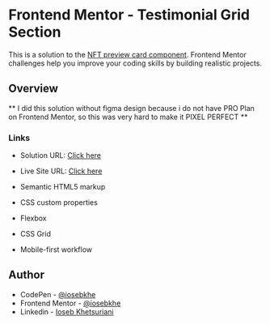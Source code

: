 # Frontend Mentor - Testimonial Grid Section

This is a solution to the [NFT preview card component](https://www.frontendmentor.io/challenges/testimonials-grid-section-Nnw6J7Un7). Frontend Mentor challenges help you improve your coding skills by building realistic projects.

## Overview

** I did this solution without figma design because i do not have PRO Plan on Frontend Mentor, so this was very hard to make it PIXEL PERFECT **

### Links

- Solution URL: [Click here](https://www.frontendmentor.io/solutions/testimonial-section-with-css-grid-_NMOJabU3)
- Live Site URL: [Click here](https://iosebkhe.github.io/testimonial-grid/)

- Semantic HTML5 markup
- CSS custom properties
- Flexbox
- CSS Grid
- Mobile-first workflow

## Author

- CodePen - [@iosebkhe](https://codepen.io/iosebkhe)
- Frontend Mentor - [@iosebkhe](https://www.frontendmentor.io/profile/yourusername)
- Linkedin - [Ioseb Khetsuriani](https://www.linkedin.com/in/ioseb-khetsuriani-1831801b5/)
